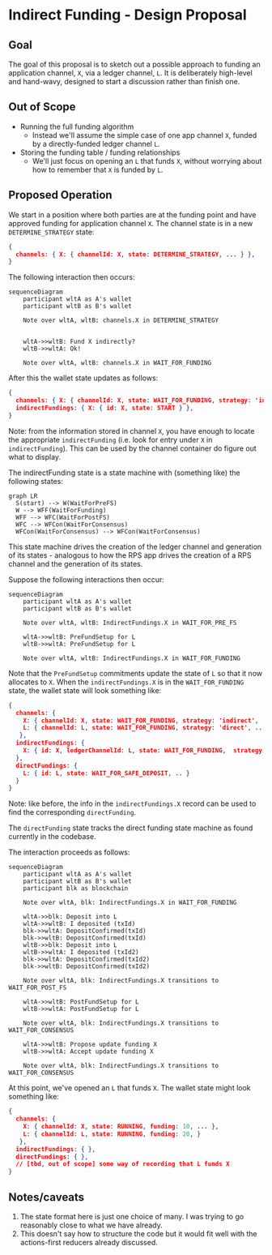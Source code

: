 # Indirect Funding - Design Proposal

## Goal

The goal of this proposal is to sketch out a possible approach to funding an application channel, `X`, via a ledger channel, `L`.
It is deliberately high-level and hand-wavy, designed to start a discussion rather than finish one.


## Out of Scope

* Running the full funding algorithm
  * Instead we'll assume the simple case of one app channel `X`, funded by a directly-funded ledger channel `L`.
* Storing the funding table / funding relationships
  * We'll just focus on opening an `L` that funds `X`, without worrying about how to remember that `X` is funded by `L`.


## Proposed Operation

We start in a position where both parties are at the funding point and have approved funding for application channel `X`. The channel state is in a new `DETERMINE_STRATEGY` state:
```json
{
  channels: { X: { channelId: X, state: DETERMINE_STRATEGY, ... } },
}
```
The following interaction then occurs:
```mermaid
sequenceDiagram
    participant wltA as A's wallet
    participant wltB as B's wallet

    Note over wltA, wltB: channels.X in DETERMINE_STRATEGY


    wltA->>wltB: Fund X indirectly?
    wltB->>wltA: Ok!

    Note over wltA, wltB: channels.X in WAIT_FOR_FUNDING
```
After this the wallet state updates as follows:
```json
{
  channels: { X: { channelId: X, state: WAIT_FOR_FUNDING, strategy: 'indirect', ... } },
  indirectFundings: { X: { id: X, state: START } },
}
```
Note: from the information stored in channel `X`, you have enough to locate the appropriate `indirectFunding` (i.e. look for entry under `X` in `indirectFunding`).
This can be used by the channel container do figure out what to display.

The indirectFunding state is a state machine with (something like) the following states:
```mermaid
graph LR
  S(start) --> W(WaitForPreFS)
  W --> WFF(WaitForFunding)
  WFF --> WFC(WaitForPostFS)
  WFC --> WFCon(WaitForConsensus)
  WFCon(WaitForConsensus) --> WFCon(WaitForConsensus)
```
This state machine drives the creation of the ledger channel and generation of its states -
analogous to how the RPS app drives the creation of a RPS channel and the generation of its states.

Suppose the following interactions then occur:

```mermaid
sequenceDiagram
    participant wltA as A's wallet
    participant wltB as B's wallet

    Note over wltA, wltB: IndirectFundings.X in WAIT_FOR_PRE_FS

    wltA->>wltB: PreFundSetup for L
    wltB->>wltA: PreFundSetup for L

    Note over wltA, wltB: IndirectFundings.X in WAIT_FOR_FUNDING
```
Note that the `PreFundSetup` commitments update the state of `L` so that it now allocates to `X`.
When the `indirectFundings.X` is in the `WAIT_FOR_FUNDING` state, the wallet state will look something like:
```json
{
  channels: {
    X: { channelId: X, state: WAIT_FOR_FUNDING, strategy: 'indirect', ... },
    L: { channelId: L, state: WAIT_FOR_FUNDING, strategy: 'direct', ... }
   },
  indirectFundings: {
    X: { id: X, ledgerChannelId: L, state: WAIT_FOR_FUNDING,  strategy: 'direct', .. }
  },
  directFundings: {
    L: { id: L, state: WAIT_FOR_SAFE_DEPOSIT, .. }
  }
}
```
Note: like before, the info in the `indirectFundings.X` record can be used to find the corresponding `directFunding`.

The `directFunding` state tracks the direct funding state machine as found currently in the codebase.

The interaction proceeds as follows:
```mermaid
sequenceDiagram
    participant wltA as A's wallet
    participant wltB as B's wallet
    participant blk as blockchain

    Note over wltA, blk: IndirectFundings.X in WAIT_FOR_FUNDING

    wltA->>blk: Deposit into L
    wltA->>wltB: I deposited (txId)
    blk->>wltA: DepositConfirmed(txId)
    blk->>wltB: DepositConfirmed(txId)
    wltB->>blk: Deposit into L
    wltB->>wltA: I deposited (txId2)
    blk->>wltA: DepositConfirmed(txId2)
    blk->>wltB: DepositConfirmed(txId2)

    Note over wltA, blk: IndirectFundings.X transitions to WAIT_FOR_POST_FS

    wltA->>wltB: PostFundSetup for L
    wltB->>wltA: PostFundSetup for L

    Note over wltA, blk: IndirectFundings.X transitions to WAIT_FOR_CONSENSUS

    wltA->>wltB: Propose update funding X
    wltB->>wltA: Accept update funding X

    Note over wltA, blk: IndirectFundings.X transitions to WAIT_FOR_CONSENSUS

```

At this point, we've opened an `L` that funds `X`. The wallet state might look something like:
```json
{
  channels: {
    X: { channelId: X, state: RUNNING, funding: 10, ... },
    L: { channelId: L, state: RUNNING, funding: 20, }
   },
  indirectFundings: { },
  directFundings: { },
  // [tbd, out of scope] some way of recording that L funds X
}
```

## Notes/caveats

1. The state format here is just one choice of many. I was trying to go reasonably close to what we have already.
2. This doesn't say how to structure the code but it would fit well with the actions-first reducers already discussed.
